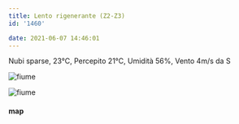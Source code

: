 ```yaml
---
title: Lento rigenerante (Z2-Z3)
id: '1460'

date: 2021-06-07 14:46:01
---
```


Nubi sparse, 23°C, Percepito 21°C, Umidità 56%, Vento 4m/s da S

![fiume](/images/2021/08/IMG_4046_huab0d124d97067c9cfa195da93f0c2e34_518097_700x0_resize_q75_box.jpg)

![fiume](/images/2021/08/IMG_4048_hue141403b3bbc3ef90f4444483354a726_451851_700x0_resize_q75_box.jpg)

<!-- ![image](/images/2021/08/20210607-activity-map_hu8bc31a2f0b46d5fdc572903c6ea09653_92372_700x0_resize_box_3.png) -->

#### map
